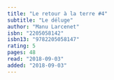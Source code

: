 ```yaml
---
title: "Le retour à la terre #4"
subtitle: "Le déluge"
author: "Manu Larcenet"
isbn: "2205058142"
isbn13: "9782205058147"
rating: 5
pages: 48
read: "2018-09-03"
added: "2018-09-03"
---
```


